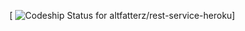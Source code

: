 [ ![Codeship Status for altfatterz/rest-service-heroku](https://codeship.com/projects/20a66550-8937-0132-5bd2-12c0a58f6951/status?branch=master)]